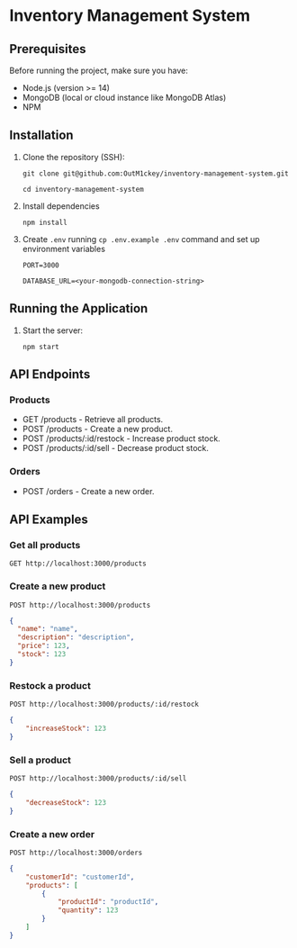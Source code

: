 # Inventory Management System

## Prerequisites
Before running the project, make sure you have:

   - Node.js (version >= 14)
   - MongoDB (local or cloud instance like MongoDB Atlas)
   - NPM

## Installation
1. Clone the repository (SSH):
   
    `git clone git@github.com:OutM1ckey/inventory-management-system.git`

    `cd inventory-management-system`

2. Install dependencies

    `npm install`

3. Create `.env` running `cp .env.example .env` command and set up environment variables

    `PORT=3000`

    `DATABASE_URL=<your-mongodb-connection-string>`

## Running the Application
1. Start the server:
   
    `npm start`

## API Endpoints
### Products
   - GET /products - Retrieve all products.
   - POST /products - Create a new product.
   - POST /products/:id/restock - Increase product stock.
   - POST /products/:id/sell - Decrease product stock.
### Orders
   - POST /orders - Create a new order.

## API Examples
### Get all products
```http
GET http://localhost:3000/products
```

### Create a new product
```http
POST http://localhost:3000/products
```

``` json
{
  "name": "name",
  "description": "description",
  "price": 123,
  "stock": 123
}
```

### Restock a product
```http
POST http://localhost:3000/products/:id/restock
```

``` json
{
    "increaseStock": 123
}
```

### Sell a product
```http
POST http://localhost:3000/products/:id/sell
```

``` json
{
    "decreaseStock": 123
}
```

### Create a new order
```http
POST http://localhost:3000/orders
```

``` json
{
    "customerId": "customerId",
    "products": [
        { 
            "productId": "productId",
            "quantity": 123 
        }
    ]
}
```
